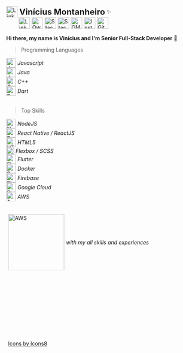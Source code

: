 <div style="display:flex;
  width: 100%;
  justify-content: flex-start;
  align-items: center;">

  <img src="https://raw.githubusercontent.com/vmontanheiro/vmontanheiro/master/assets/img/darth-vader.png" width="30" alt="LinkedIn Profile" />
  <b style="padding-left:5px;font-size:22px;">Vinícius Montanheiro</b>&nbsp;✨
</div>
<div style="display:flex;
  width: 100%;
  justify-content: flex-start;
  align-items: center;">
  &nbsp;&nbsp;&nbsp;&nbsp;&nbsp;&nbsp;&nbsp;
  <a style="padding-left:5px;" href="https://ie.linkedin.com/in/vmontanheiro" title="LinkedIn Profile">
  <img src="https://raw.githubusercontent.com/vmontanheiro/vmontanheiro/master/assets/img/linkedin.svg" width="30" alt="LinkedIn Profile" />
  </a>
  <a style="padding-left:5px;" href="https://www.npmjs.com/~vmontanheiro" title="Own NPM Libraries">
  <img src="https://raw.githubusercontent.com/vmontanheiro/vmontanheiro/master/assets/img/npm.svg" width="30" alt="Own NPM Libraries" />
  </a>
  <a style="padding-left:5px;" href="https://stackoverflow.com/users/4214310/vmontanheiro" title="StackOverflow Profile">
  <img src="https://raw.githubusercontent.com/vmontanheiro/vmontanheiro/master/assets/img/stack-overflow.svg" width="30" alt="StackOverflow Profile" />
  </a>
  <a style="padding-left:5px;" href="https://pt.stackoverflow.com/users/17786/vmontanheiro" title="StackOverflow PT-BR Profile">
  <img src="https://raw.githubusercontent.com/vmontanheiro/vmontanheiro/master/assets/img/pt-stack-overflow.svg" width="30" alt="StackOverflow PT-BR Profile" />
  </a>
  <a style="padding-left:5px;" href="mailto:vinicius.amontanheiro@gmail.com" title="GMAIL Contact">
  <img src="https://raw.githubusercontent.com/vmontanheiro/vmontanheiro/master/assets/img/gmail.svg" width="30" alt="GMAIL Contact" />
  </a>
  <a style="padding-left:5px;" href="https://www.instagram.com/vini.montanheiro" title="Instagram Profile">
  <img src="https://raw.githubusercontent.com/vmontanheiro/vmontanheiro/master/assets/img/instragram.svg" width="30" alt="Instagram Profile" />
  </a>
  <a style="padding-left:5px;" href="https://pt.stackoverflow.com/users/17786/vmontanheiro" title="GitHub Profile">
  <img src="https://raw.githubusercontent.com/vmontanheiro/vmontanheiro/master/assets/img/github.svg" width="30" alt="GitHub Profile" />
  </a>
</div>
</br>
<b> Hi there, my name is Vinícius and I'm Senior Full-Stack Developer</b> 👋

> Programming Languages
<div style="display:flex;
  flex-direction: column;
  justify-content: center;
  align-items: flex-start;">
  <span style=" display:flex;
  justify-content: center;
  align-items: center;">
  <img src="https://raw.githubusercontent.com/vmontanheiro/vmontanheiro/master/assets/img/javascript.png" width="25" alt="Javascript" /> 
  <i style="margin-left:5px;
  font-size:14px"> Javascript</i>
  </span>
  <span style=" display:flex;
  justify-content: center;
  align-items: center;">
  <img src="https://raw.githubusercontent.com/vmontanheiro/vmontanheiro/master/assets/img/java.png" width="25" alt="Java" /> 
  <i style="margin-left:5px;
  font-size:14px">Java</i>
  </span>
  <span style=" display:flex;
  justify-content: center;
  align-items: center;">
  <img src="https://raw.githubusercontent.com/vmontanheiro/vmontanheiro/master/assets/img/cpp.png" width="25" alt="C++" /> 
  <i style="margin-left:5px;
  font-size:14px"> C++</i>
  </span>
  <span style=" display:flex;
  justify-content: center;
  align-items: center;">
  <img src="https://raw.githubusercontent.com/vmontanheiro/vmontanheiro/master/assets/img/dart.png" width="25" alt="Dart" /> 
  <i style="margin-left:5px;
  font-size:14px"> Dart</i>
  </span>
</div>
</br>

> Top Skills
<div style="display:flex;
  flex-direction: column;
  justify-content: center;
  align-items: flex-start;">
  <span style=" display:flex;
  justify-content: center;
  align-items: center;">
  <img src="https://raw.githubusercontent.com/vmontanheiro/vmontanheiro/master/assets/img/nodejs.png" width="25" alt="NodeJS" /> 
  <i style="margin-left:5px;
  font-size:14px"> NodeJS</i>
  </span>
  <span style=" display:flex;
  justify-content: center;
  align-items: center;">
  <img src="https://raw.githubusercontent.com/vmontanheiro/vmontanheiro/master/assets/img/react-native.svg" width="25" alt="React" /> 
  <i style="margin-left:5px;
  font-size:14px"> React Native / ReactJS</i>
  </span>
  <span style=" display:flex;
  justify-content: center;
  align-items: center;">
  <img src="https://raw.githubusercontent.com/vmontanheiro/vmontanheiro/master/assets/img/html.png" width="25" alt="HTML5" /> 
  <i style="margin-left:5px;
  font-size:14px">HTML5</i>
  </span>
  <span style=" display:flex;
  justify-content: center;
  align-items: center;">
  <img src="https://raw.githubusercontent.com/vmontanheiro/vmontanheiro/master/assets/img/flexbox.png" width="20" alt="Flexbox" /> 
  <i style="margin-left:5px;
  font-size:14px"> Flexbox / SCSS</i>
  </span>
  <span style=" display:flex;
  justify-content: center;
  align-items: center;">
  <img src="https://raw.githubusercontent.com/vmontanheiro/vmontanheiro/master/assets/img/flutter.png" width="25" alt="Flutter" /> 
  <i style="margin-left:5px;
  font-size:14px"> Flutter</i>
  </span>
  <span style=" display:flex;
  justify-content: center;
  align-items: center;">
  <img src="https://raw.githubusercontent.com/vmontanheiro/vmontanheiro/master/assets/img/docker.png" width="25" alt="Docker" /> 
  <i style="margin-left:5px;
  font-size:14px"> Docker</i>
  </span>
  <span style=" display:flex;
  justify-content: center;
  align-items: center;">
  <img src="https://raw.githubusercontent.com/vmontanheiro/vmontanheiro/master/assets/img/firebase.png" width="25" alt="Firebase" /> 
  <i style="margin-left:5px;
  font-size:14px"> Firebase</i>
  </span>
  <span style=" display:flex;
  justify-content: center;
  align-items: center;">
  <img src="https://raw.githubusercontent.com/vmontanheiro/vmontanheiro/master/assets/img/google-cloud.png" width="25" alt="Dart" /> 
  <i style="margin-left:5px;
  font-size:14px"> Google Cloud</i>
  </span>
  <span style=" display:flex;
  justify-content: center;
  align-items: center;">
  <img src="https://raw.githubusercontent.com/vmontanheiro/vmontanheiro/master/assets/img/aws.png" width="25" alt="AWS" /> 
  <i style="margin-left:5px;
  font-size:14px"> AWS </i>
  </span>
</div>
</br>
</br>
<div style="display:flex;
  width: 100%;
  justify-content: flex-start;
  align-items: center;">
  <a style="padding-left:5px;" href="https://ie.linkedin.com/in/vmontanheiro"title="LinkedIn Profile">
  <img src="https://raw.githubusercontent.com/vmontanheiro/vmontanheiro/master/assets/img/linkedin-button.png" width="150" alt="AWS" />
  </a>
  <i style="margin-left:5px;
  font-size:14px">
  with my all skills and experiences
  </i>
</div>
</br>
</br>
</br>
</br>
</br>
</br>
</br>
</br>
</br>
</br>
</br>
<a style="padding-left:5px;" href="https://icons8.com/icon/15470/caixa-de-selecção-seleccionada-2">Icons by Icons8</a>
